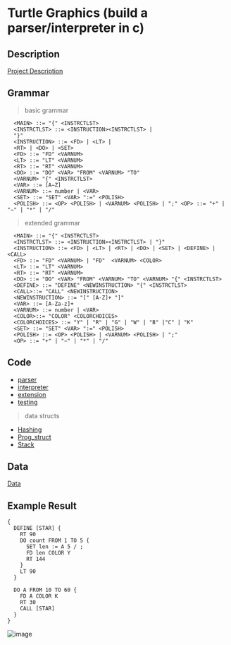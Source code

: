 # Turtle Graphics (build a parser/interpreter in c)

## Description
[Project Description](https://github.com/Lizhao-Liu/projects/blob/main/Project.pdf)


## Grammar
> basic grammar
```
  <MAIN> ::= "{" <INSTRCTLST>
  <INSTRCTLST> ::= <INSTRUCTION><INSTRCTLST> |
  "}"
  <INSTRUCTION> ::= <FD> | <LT> |
  <RT> | <DO> | <SET>
  <FD> ::= "FD" <VARNUM>
  <LT> ::= "LT" <VARNUM>
  <RT> ::= "RT" <VARNUM>
  <DO> ::= "DO" <VAR> "FROM" <VARNUM> "TO"
  <VARNUM> "{" <INSTRCTLST>
  <VAR> ::= [A−Z]
  <VARNUM> ::= number | <VAR>
  <SET> ::= "SET" <VAR> ":=" <POLISH>
  <POLISH> ::= <OP> <POLISH> | <VARNUM> <POLISH> | ";" <OP> ::= "+" | "−" | "*" | "/"
```

> extended grammar
```
  <MAIN> ::= "{" <INSTRCTLST>
  <INSTRCTLST> ::= <INSTRUCTION><INSTRCTLST> | "}"
  <INSTRUCTION> ::= <FD> | <LT> | <RT> | <DO> | <SET> | <DEFINE> | <CALL>
  <FD> ::= "FD" <VARNUM> | "FD"  <VARNUM> <COLOR>
  <LT> ::= "LT" <VARNUM>
  <RT> ::= "RT" <VARNUM>
  <DO> ::= "DO" <VAR> "FROM" <VARNUM> "TO" <VARNUM> "{" <INSTRCTLST>
  <DEFINE> ::= "DEFINE" <NEWINSTRUCTION> "{" <INSTRCTLST>
  <CALL>::= "CALL" <NEWINSTRUCTION>
  <NEWINSTRUCTION> ::= "[" [A-Z]+ "]"
  <VAR> ::= [A-Za-z]+
  <VARNUM> ::= number | <VAR>
  <COLOR>::= "COLOR" <COLORCHOICES>
  <COLORCHOICES> ::= "Y" | "R" | "G" | "W" | "B" |"C" | "K"
  <SET> ::= "SET" <VAR> ":=" <POLISH>
  <POLISH> ::= <OP> <POLISH> | <VARNUM> <POLISH> | ";"
  <OP> ::= "+" | "−" | "*" | "/"
```

## Code
- [parser](https://github.com/Lizhao-Liu/projects/tree/main/code/Parser)
- [interpreter](https://github.com/Lizhao-Liu/projects/tree/main/code/Interpreter)
- [extension](https://github.com/Lizhao-Liu/projects/tree/main/code/Exten)
- [testing](https://github.com/Lizhao-Liu/projects/tree/main/code/test)
> data structs
- [Hashing](https://github.com/Lizhao-Liu/projects/tree/main/code/Hashing)
- [Prog_struct](https://github.com/Lizhao-Liu/projects/tree/main/code/Prog_struct)
- [Stack](https://github.com/Lizhao-Liu/projects/tree/main/code/Stack)

## Data
[Data](https://github.com/Lizhao-Liu/projects/tree/main/data)

## Example Result
```
{
  DEFINE [STAR] {
    RT 90
    DO count FROM 1 TO 5 {
      SET len := A 5 / ;
      FD len COLOR Y
      RT 144
    }
    LT 90
  }

  DO A FROM 10 TO 60 {
    FD A COLOR K
    RT 30
    CALL [STAR]
  }
}
```
![image](https://github.com/Lizhao-Liu/projects/blob/main/code/Exten/out.gif)
